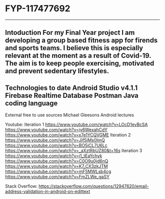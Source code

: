 # FYP-117477692
--------------
Intoduction
For my Final Year project I am developing a group based fitness app for firends and sports teams. I believe this
is especially relevant at the moment as a result of Covid-19. The aim is to keep people exercising, motivated and prevent sedentary lifestyles.
--------------
Technologies to date
Android Studio v4.1.1
Firebase Realtime Database
Postman
Java coding language
--------------
External free to use sources
Michael Gleesons Android lectures

Youtube:
Iteration 1
https://www.youtube.com/watch?v=LOcD1evBcSA
https://www.youtube.com/watch?v=iy6WexahCdY
https://www.youtube.com/watch?v=x7e1YCQVGME
Iteration 2
https://www.youtube.com/watch?v=JjfSjMs0ImQ
https://www.youtube.com/watch?v=BO5iCL7U6Lc
https://www.youtube.com/watch?v=_aXztRbUZ80&t=16s
Iteration 3
https://www.youtube.com/watch?v=j1_tEaYchyk
https://www.youtube.com/watch?v=C0O9u0jd6nQ
https://www.youtube.com/watch?v=K7_CX3zkJTM
https://www.youtube.com/watch?v=mF5MWLsb4cg
https://www.youtube.com/watch?v=FmZLWe_gaSY

Stack Overflow:
https://stackoverflow.com/questions/12947620/email-address-validation-in-android-on-edittext

